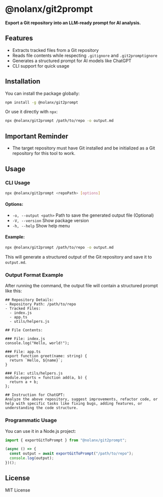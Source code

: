 # @nolanx/git2prompt

**Export a Git repository into an LLM-ready prompt for AI analysis.**

## Features

- Extracts tracked files from a Git repository
- Reads file contents while respecting `.gitignore` and `.git2promptignore`
- Generates a structured prompt for AI models like ChatGPT
- CLI support for quick usage

## Installation

You can install the package globally:

```sh
npm install -g @nolanx/git2prompt
```

Or use it directly with `npx`:

```sh
npx @nolanx/git2prompt /path/to/repo -o output.md
```

## Important Reminder

- The target repository must have Git installed and be initialized as a Git repository for this tool to work.

## Usage

### CLI Usage

```sh
npx @nolanx/git2prompt <repoPath> [options]
```

#### Options:

- `-o, --output <path>` Path to save the generated output file (Optional)
- `-V, --version` Show package version
- `-h, --help` Show help menu

#### Example:

```sh
npx @nolanx/git2prompt /path/to/repo -o output.md
```

This will generate a structured output of the Git repository and save it to `output.md`.

### Output Format Example

After running the command, the output file will contain a structured prompt like this:

```
## Repository Details:
- Repository Path: /path/to/repo
- Tracked Files:
  - index.js
  - app.ts
  - utils/helpers.js

## File Contents:

### File: index.js
console.log("Hello, world!");

### File: app.ts
export function greet(name: string) {
  return `Hello, ${name}`;
}

### File: utils/helpers.js
module.exports = function add(a, b) {
  return a + b;
};

## Instruction for ChatGPT:
Analyze the above repository, suggest improvements, refactor code, or help with specific tasks like fixing bugs, adding features, or understanding the code structure.
```

### Programmatic Usage

You can use it in a Node.js project:

```ts
import { exportGitToPrompt } from "@nolanx/git2prompt";

(async () => {
  const output = await exportGitToPrompt("/path/to/repo");
  console.log(output);
})();
```

## License

MIT License
